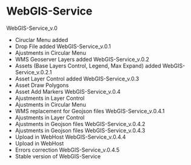 # WebGIS-Service
WebGIS-Service_v.0 
  - Ciruclar Menu added
  - Drop File added
WebGIS-Service_v.0.1
  - Ajustments in Circular Menu
  - WMS Geoserver Layers added
WebGIS-Service_v.0.2
  - Assets (Base Layers Control, Legend, Max Expand) added
WebGIS-Service_v.0.2.1
  - Asset Layer Control added
WebGIS-Service_v.0.3
  - Asset Draw Polygons
  - Asset Add Markers
WebGIS-Service_v.0.4
  - Ajustments in Layer Control
  - Ajustments in Circular Menu
  - WMS replacement for Geojson files
WebGIS-Service_v.0.4.1
  - Ajustments in Layer Control
  - Ajustments in Geojson files
WebGIS-Service_v.0.4.2
  - Ajustments in Geojson files
WebGIS-Service_v.0.4.3
  - Upload in WebHost
WebGIS-Service_v.0.4.4
  - Upload in WebHost
  - Errors correction
WebGIS-Service_v.0.4.5
  - Stable version of WebGIS-Service
